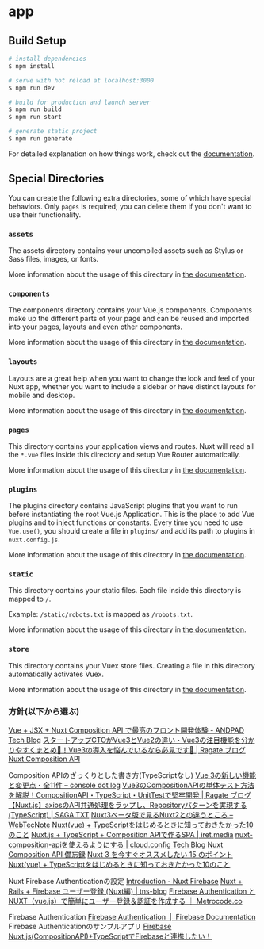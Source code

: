 # app

## Build Setup

```bash
# install dependencies
$ npm install

# serve with hot reload at localhost:3000
$ npm run dev

# build for production and launch server
$ npm run build
$ npm run start

# generate static project
$ npm run generate
```

For detailed explanation on how things work, check out the [documentation](https://nuxtjs.org).

## Special Directories

You can create the following extra directories, some of which have special behaviors. Only `pages` is required; you can delete them if you don't want to use their functionality.

### `assets`

The assets directory contains your uncompiled assets such as Stylus or Sass files, images, or fonts.

More information about the usage of this directory in [the documentation](https://nuxtjs.org/docs/2.x/directory-structure/assets).

### `components`

The components directory contains your Vue.js components. Components make up the different parts of your page and can be reused and imported into your pages, layouts and even other components.

More information about the usage of this directory in [the documentation](https://nuxtjs.org/docs/2.x/directory-structure/components).

### `layouts`

Layouts are a great help when you want to change the look and feel of your Nuxt app, whether you want to include a sidebar or have distinct layouts for mobile and desktop.

More information about the usage of this directory in [the documentation](https://nuxtjs.org/docs/2.x/directory-structure/layouts).

### `pages`

This directory contains your application views and routes. Nuxt will read all the `*.vue` files inside this directory and setup Vue Router automatically.

More information about the usage of this directory in [the documentation](https://nuxtjs.org/docs/2.x/get-started/routing).

### `plugins`

The plugins directory contains JavaScript plugins that you want to run before instantiating the root Vue.js Application. This is the place to add Vue plugins and to inject functions or constants. Every time you need to use `Vue.use()`, you should create a file in `plugins/` and add its path to plugins in `nuxt.config.js`.

More information about the usage of this directory in [the documentation](https://nuxtjs.org/docs/2.x/directory-structure/plugins).

### `static`

This directory contains your static files. Each file inside this directory is mapped to `/`.

Example: `/static/robots.txt` is mapped as `/robots.txt`.

More information about the usage of this directory in [the documentation](https://nuxtjs.org/docs/2.x/directory-structure/static).

### `store`

This directory contains your Vuex store files. Creating a file in this directory automatically activates Vuex.

More information about the usage of this directory in [the documentation](https://nuxtjs.org/docs/2.x/directory-structure/store).

### 方針(以下から選ぶ)
[Vue + JSX + Nuxt Composition API で最高のフロント開発体験 - ANDPAD Tech Blog](https://tech.andpad.co.jp/entry/2021/07/01/170000)
[スタートアップCTOがVue3とVue2の違い・Vue3の注目機能を分かりやすくまとめ🙌！Vue3の導入を悩んでいるなら必見です👀 | Ragate ブログ](https://www.ragate.co.jp/blog/articles/8232)
[Nuxt Composition API](https://composition-api.nuxtjs.org/)

Composition APIのざっくりとした書き方(TypeScriptなし)
[Vue 3の新しい機能と変更点・全11件 – console dot log](https://blog.capilano-fw.com/?p=6393#Composition_API)
[Vue3のCompositionAPIの単体テスト方法を解説！CompositionAPI・TypeScript・UnitTestで堅牢開発 | Ragate ブログ](https://www.ragate.co.jp/blog/articles/10998)
[【Nuxt.js】axiosのAPI共通処理をラップし、Repositoryパターンを実現する(TypeScript) | SAGA.TXT](https://sagatto.com/20201229_nuxt_axios_ts_repository#:~:text=%EF%BC%93%EF%BC%8E-,onError%E3%82%92%E4%BD%BF%E7%94%A8%E3%81%97%E3%81%A6%E3%80%81%E3%82%B5%E3%83%BC%E3%83%90%E3%83%BC%E3%81%8B%E3%82%89%E3%82%A8%E3%83%A9%E3%83%BC%E3%83%AC%E3%82%B9%E3%83%9D%E3%83%B3%E3%82%B9%E3%81%8C%E8%BF%94%E3%81%A3%E3%81%A6%E3%81%8D%E3%81%9F%E6%99%82%E3%81%AE%E5%87%A6%E7%90%86%E3%82%92%E8%A8%98%E8%BC%89%E3%81%99%E3%82%8B%E3%80%82,-%E5%BF%85%E8%A6%81%E3%81%A7%E3%81%82%E3%82%8C)
[Nuxt3ベータ版で見るNuxt2との違うところ – WebTecNote](https://tenderfeel.xsrv.jp/javascript/5972/)
[Nuxt(vue) + TypeScriptをはじめるときに知っておきたかった10のこと](https://zenn.dev/nus3/articles/ec0db8857209a509646b)
[Nuxt.js + TypeScript + Composition APIで作るSPA | iret.media](https://cloudpack.media/60694)
[nuxt-composition-apiを使えるようにする | cloud.config Tech Blog](https://tech-blog.cloud-config.jp/2020-07-13-nuxt-composition-api/)
[Nuxt Composition API 備忘録](https://zenn.dev/matsu7089/scraps/fe34f312cc4ff9)
[Nuxt 3 を今すぐオススメしたい 15 のポイント](https://zenn.dev/ytr0903/articles/d0a91f6180d34e)
[Nuxt(vue) + TypeScriptをはじめるときに知っておきたかった10のこと](https://zenn.dev/nus3/articles/ec0db8857209a509646b)

Nuxt Firebase Authenticationの設定
[Introduction - Nuxt Firebase](https://firebase.nuxtjs.org/)
[Nuxt + Rails + Firebase ユーザー登録 (Nuxt編) | tns-blog](https://tns-blog.com/222)
[Firebase Authentication と NUXT（vue.js）で簡単にユーザー登録＆認証を作成する ｜ Metrocode.co](https://www.metrocode.co/blog/post/firebase-authentication-nuxt-vuejs)

Firebase Authentication
[Firebase Authentication  |  Firebase Documentation](https://firebase.google.com/docs/auth?authuser=2)
Firebase Authenticationのサンプルアプリ
[Firebase](https://firebase.google.com/docs/samples?authuser=2)
[Nuxt.js(CompositionAPI)+TypeScriptでFirebaseと連携したい！](https://zenn.dev/kojinishimura/articles/87aae239571fb4)
